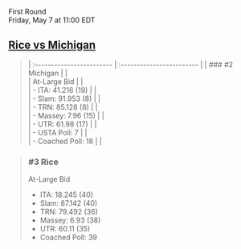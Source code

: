 First Round  
Friday, May 7 at 11:00 EDT
## [Rice vs Michigan](https://www.ncaa.com/game/5833657) 

> | :------------------------ | :------------------------ |
> | ### #2 Michigan           | |  
> | At-Large Bid              | |  
> | - ITA: 41.216 (19)        | |  
> | - Slam: 91.953 (8)        | |  
> | - TRN: 85.128 (8)         | |  
> | - Massey: 7.96 (15)       | |  
> | - UTR: 61.98 (17)         | |  
> | - USTA Poll: 7            | |  
> | - Coached Poll: 18        | |  

> ### #3 Rice  
> At-Large Bid  
> - ITA: 18.245 (40)  
> - Slam: 87.142 (40)  
> - TRN: 79.492 (36)  
> - Massey: 6.93 (38)  
> - UTR: 60.11 (35)  
> - Coached Poll: 39  